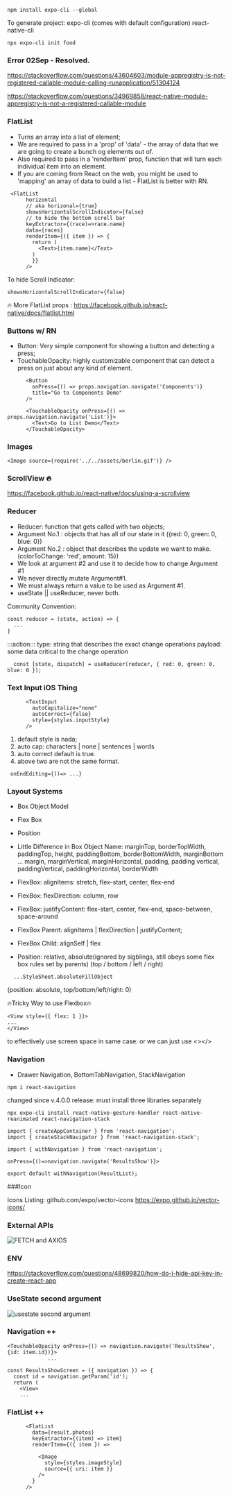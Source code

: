 ```
npm install expo-cli --global
```

To generate project: 
expo-cli (comes with default configuration)
react-native-cli

```
npx expo-cli init food
```

### Error 02Sep - Resolved.
https://stackoverflow.com/questions/43604603/module-appregistry-is-not-registered-callable-module-calling-runapplication/51304124

https://stackoverflow.com/questions/34969858/react-native-module-appregistry-is-not-a-registered-callable-module

### FlatList
- Turns an array into a list of element;
- We are required to pass in a 'prop' of 'data' - the array of data that we are going to create a bunch og elements out of.
- Also required to pass in a 'renderItem' prop, function that will turn each individual item into an element.
- If you are coming from React on the web, you might be used to 'mapping' an array of data to build a list - FlatList is better with RN.

```
 <FlatList
      horizontal
      // aka horizonal={true}
      showsHorizontalScrollIndicator={false}
      // to hide the bottom scroll bar
      keyExtractor={(race)=>race.name}
      data={races}
      renderItem={({ item }) => {
        return (    
          <Text>{item.name}</Text>
        )
        }}
      />
```

To hide Scroll Indicator:
```
showsHorizontalScrollIndicator={false}
```

🔥 More FlatList props :
https://facebook.github.io/react-native/docs/flatlist.html

### Buttons w/ RN
- Button: Very simple component for showing a button and detecting a press;
- TouchableOpacity: highly customizable component that can detect a press on just about any kind of element.

```
      <Button
        onPress={() => props.navigation.navigate('Components')}
        title="Go to Components Demo"
      />
```

```
      <TouchableOpacity onPress={() => props.navigation.navigate('List')}>
        <Text>Go to List Demo</Text>
      </TouchableOpacity>
```

### Images

```
<Image source={require('../../assets/berlin.gif')} />
```
### ScrollView 🔥

https://facebook.github.io/react-native/docs/using-a-scrollview

### Reducer

- Reducer: function that gets called with two objects;
- Argument No.1 : objects that has all of our state in it
  ({red: 0, green: 0, blue: 0})
- Argument No.2 : object that describes the update we want to make.
  (colorToChange: 'red', amount: 15})
- We look at argument #2 and use it to decide how to change Argument #1
- We never directly mutate Argument#1.
- We must always return a value to be used as Argument #1.
- useState || useReducer, never both.

Community Convention:
```
const reducer = (state, action) => {
  ...
}
```
:::action:::
  type: string that describes the exact change operations 
  payload: some data critical to the change operation

```
  const [state, dispatch] = useReducer(reducer, { red: 0, green: 0, blue: 0 });
```

### Text Input iOS Thing
```
      <TextInput
        autoCapitalize="none"
        autoCorrect={false}
        style={styles.inputStyle}
      />
```
1. default style is nada;
2. auto cap: characters | none | sentences | words
3. auto correct default is true.
4. above two are not the same format. 

```
 onEndEditing={()=> ...}
 ```


### Layout Systems
- Box Object Model
- Flex Box
- Position

- Little Difference in Box Object Name: marginTop, borderTopWidth, paddingTop, height, paddingBottom, borderBottomWidth, marginBottom ... margin, marginVertical, marginHorizontal, padding, padding vertical, paddingVertical, paddingHorizontal, borderWidth

- FlexBox: alignItems: stretch, flex-start, center, flex-end

- FlexBox: flexDirection: column, row
- FlexBox: justifyContent: flex-start, center, flex-end, space-between, space-around
- FlexBox Parent: alignItems | flexDirection | justifyContent;
- FlexBox Child: alignSelf | flex

- Position: relative, absolute(ignored by sigblings, still obeys some flex box rules set by parents)
  (top / bottom / left / right)
```
  ...StyleSheet.absoluteFillObject
```
  (position: absolute, top/bottom/left/right: 0)

🔥Tricky Way to use Flexbox🔥
```
<View style={{ flex: 1 }}>
...
</View>
```
to effectively use screen space in same case.
or we can just use <></>

  
### Navigation
- Drawer Navigation, BottomTabNavigation, StackNavigation

```
npm i react-navigation
```

changed since v.4.0.0 release:
must install three libraries separately

```
npx expo-cli install react-native-gesture-handler react-native-reanimated react-navigation-stack
```

```
import { createAppContainer } from 'react-navigation';
import { createStackNavigator } from 'react-navigation-stack';
```

```
import { withNavigation } from 'react-navigation';
```
```
onPress={()=>navigation.navigate('ResultsShow')}>
```
```
export default withNavigation(ResultList);
```

###Icon

Icons Listing:
github.com/expo/vector-icons
https://expo.github.io/vector-icons/



### External APIs
![FETCH and AXIOS](https://i.imgur.com/fa7FoFc.png)

### ENV
https://stackoverflow.com/questions/48699820/how-do-i-hide-api-key-in-create-react-app


### UseState second argument
![usestate second argument](https://i.imgur.com/AH7oMXd.png)


### Navigation ++
```
<TouchableOpacity onPress={() => navigation.navigate('ResultsShow', {id: item.id})}>
             ...
```

```
const ResultsShowScreen = ({ navigation }) => {
  const id = navigation.getParam('id');
  return (
    <View>
    ...
```

### FlatList ++
```
      <FlatList
        data={result.photos}
        keyExtractor={(item) => item}
        renderItem={({ item }) => 
          
          <Image
            style={styles.imageStyle}
            source={{ uri: item }}
          />
        }
      />
```



